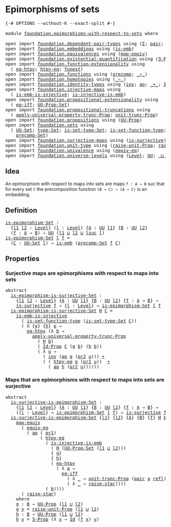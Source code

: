 # Epimorphisms of sets

<pre class="Agda"><a id="33" class="Symbol">{-#</a> <a id="37" class="Keyword">OPTIONS</a> <a id="45" class="Pragma">--without-K</a> <a id="57" class="Pragma">--exact-split</a> <a id="71" class="Symbol">#-}</a>

<a id="76" class="Keyword">module</a> <a id="83" href="foundation.epimorphisms-with-respect-to-sets.html" class="Module">foundation.epimorphisms-with-respect-to-sets</a> <a id="128" class="Keyword">where</a>

<a id="135" class="Keyword">open</a> <a id="140" class="Keyword">import</a> <a id="147" href="foundation.dependent-pair-types.html" class="Module">foundation.dependent-pair-types</a> <a id="179" class="Keyword">using</a> <a id="185" class="Symbol">(</a><a id="186" href="foundation-core.dependent-pair-types.html#515" class="Record">Σ</a><a id="187" class="Symbol">;</a> <a id="189" href="foundation-core.dependent-pair-types.html#588" class="InductiveConstructor">pair</a><a id="193" class="Symbol">;</a> <a id="195" href="foundation-core.dependent-pair-types.html#605" class="Field">pr1</a><a id="198" class="Symbol">;</a> <a id="200" href="foundation-core.dependent-pair-types.html#617" class="Field">pr2</a><a id="203" class="Symbol">)</a>
<a id="205" class="Keyword">open</a> <a id="210" class="Keyword">import</a> <a id="217" href="foundation.embeddings.html" class="Module">foundation.embeddings</a> <a id="239" class="Keyword">using</a> <a id="245" class="Symbol">(</a><a id="246" href="foundation-core.embeddings.html#992" class="Function">is-emb</a><a id="252" class="Symbol">)</a>
<a id="254" class="Keyword">open</a> <a id="259" class="Keyword">import</a> <a id="266" href="foundation.equivalences.html" class="Module">foundation.equivalences</a> <a id="290" class="Keyword">using</a> <a id="296" class="Symbol">(</a><a id="297" href="foundation-core.equivalences.html#1821" class="Function">map-equiv</a><a id="306" class="Symbol">)</a>
<a id="308" class="Keyword">open</a> <a id="313" class="Keyword">import</a> <a id="320" href="foundation.existential-quantification.html" class="Module">foundation.existential-quantification</a> <a id="358" class="Keyword">using</a> <a id="364" class="Symbol">(</a><a id="365" href="foundation.existential-quantification.html#1645" class="Function">∃-Prop</a><a id="371" class="Symbol">)</a>
<a id="373" class="Keyword">open</a> <a id="378" class="Keyword">import</a> <a id="385" href="foundation.function-extensionality.html" class="Module">foundation.function-extensionality</a> <a id="420" class="Keyword">using</a>
  <a id="428" class="Symbol">(</a> <a id="430" href="foundation-core.function-extensionality.html#1463" class="Function">eq-htpy</a><a id="437" class="Symbol">;</a> <a id="439" href="foundation-core.function-extensionality.html#965" class="Function">htpy-eq</a><a id="446" class="Symbol">;</a> <a id="448" href="foundation-core.function-extensionality.html#1258" class="Postulate">funext</a><a id="454" class="Symbol">)</a>
<a id="456" class="Keyword">open</a> <a id="461" class="Keyword">import</a> <a id="468" href="foundation.functions.html" class="Module">foundation.functions</a> <a id="489" class="Keyword">using</a> <a id="495" class="Symbol">(</a><a id="496" href="foundation-core.functions.html#938" class="Function">precomp</a><a id="503" class="Symbol">;</a> <a id="505" href="foundation-core.functions.html#420" class="Function Operator">_∘_</a><a id="508" class="Symbol">)</a>
<a id="510" class="Keyword">open</a> <a id="515" class="Keyword">import</a> <a id="522" href="foundation.homotopies.html" class="Module">foundation.homotopies</a> <a id="544" class="Keyword">using</a> <a id="550" class="Symbol">(</a><a id="551" href="foundation-core.homotopies.html#627" class="Function Operator">_~_</a><a id="554" class="Symbol">)</a>
<a id="556" class="Keyword">open</a> <a id="561" class="Keyword">import</a> <a id="568" href="foundation.identity-types.html" class="Module">foundation.identity-types</a> <a id="594" class="Keyword">using</a> <a id="600" class="Symbol">(</a><a id="601" href="foundation-core.identity-types.html#2729" class="Function">inv</a><a id="604" class="Symbol">;</a> <a id="606" href="foundation-core.identity-types.html#4003" class="Function">ap</a><a id="608" class="Symbol">;</a> <a id="610" href="foundation-core.identity-types.html#2425" class="Function Operator">_∙_</a><a id="613" class="Symbol">;</a> <a id="615" href="foundation-core.identity-types.html#1767" class="Datatype">Id</a><a id="617" class="Symbol">;</a> <a id="619" href="foundation-core.identity-types.html#1820" class="InductiveConstructor">refl</a><a id="623" class="Symbol">)</a>
<a id="625" class="Keyword">open</a> <a id="630" class="Keyword">import</a> <a id="637" href="foundation.injective-maps.html" class="Module">foundation.injective-maps</a> <a id="663" class="Keyword">using</a>
  <a id="671" class="Symbol">(</a> <a id="673" href="foundation.injective-maps.html#4595" class="Function">is-emb-is-injective</a><a id="692" class="Symbol">;</a> <a id="694" href="foundation.injective-maps.html#3649" class="Function">is-injective-is-emb</a><a id="713" class="Symbol">)</a>
<a id="715" class="Keyword">open</a> <a id="720" class="Keyword">import</a> <a id="727" href="foundation.propositional-extensionality.html" class="Module">foundation.propositional-extensionality</a> <a id="767" class="Keyword">using</a>
  <a id="775" class="Symbol">(</a> <a id="777" href="foundation.propositional-extensionality.html#3137" class="Function">eq-iff</a><a id="783" class="Symbol">;</a> <a id="785" href="foundation.propositional-extensionality.html#3770" class="Function">UU-Prop-Set</a><a id="796" class="Symbol">)</a>
<a id="798" class="Keyword">open</a> <a id="803" class="Keyword">import</a> <a id="810" href="foundation.propositional-truncations.html" class="Module">foundation.propositional-truncations</a> <a id="847" class="Keyword">using</a>
  <a id="855" class="Symbol">(</a> <a id="857" href="foundation.propositional-truncations.html#5581" class="Function">apply-universal-property-trunc-Prop</a><a id="892" class="Symbol">;</a> <a id="894" href="foundation.propositional-truncations.html#2096" class="Function">unit-trunc-Prop</a><a id="909" class="Symbol">)</a>
<a id="911" class="Keyword">open</a> <a id="916" class="Keyword">import</a> <a id="923" href="foundation.propositions.html" class="Module">foundation.propositions</a> <a id="947" class="Keyword">using</a> <a id="953" class="Symbol">(</a><a id="954" href="foundation-core.propositions.html#1393" class="Function">UU-Prop</a><a id="961" class="Symbol">)</a>
<a id="963" class="Keyword">open</a> <a id="968" class="Keyword">import</a> <a id="975" href="foundation.sets.html" class="Module">foundation.sets</a> <a id="991" class="Keyword">using</a>
  <a id="999" class="Symbol">(</a> <a id="1001" href="foundation-core.sets.html#1190" class="Function">UU-Set</a><a id="1007" class="Symbol">;</a> <a id="1009" href="foundation-core.sets.html#1304" class="Function">type-Set</a><a id="1017" class="Symbol">;</a> <a id="1019" href="foundation-core.sets.html#1355" class="Function">is-set-type-Set</a><a id="1034" class="Symbol">;</a> <a id="1036" href="foundation.sets.html#3467" class="Function">is-set-function-type</a><a id="1056" class="Symbol">;</a> <a id="1058" href="foundation-core.sets.html#1420" class="Function">Id-Prop</a><a id="1065" class="Symbol">;</a>
    <a id="1071" href="foundation.sets.html#4061" class="Function">precomp-Set</a><a id="1082" class="Symbol">)</a>
<a id="1084" class="Keyword">open</a> <a id="1089" class="Keyword">import</a> <a id="1096" href="foundation.surjective-maps.html" class="Module">foundation.surjective-maps</a> <a id="1123" class="Keyword">using</a> <a id="1129" class="Symbol">(</a><a id="1130" href="foundation.surjective-maps.html#1905" class="Function">is-surjective</a><a id="1143" class="Symbol">)</a>
<a id="1145" class="Keyword">open</a> <a id="1150" class="Keyword">import</a> <a id="1157" href="foundation.unit-type.html" class="Module">foundation.unit-type</a> <a id="1178" class="Keyword">using</a> <a id="1184" class="Symbol">(</a><a id="1185" href="foundation.unit-type.html#3593" class="Function">raise-unit-Prop</a><a id="1200" class="Symbol">;</a> <a id="1202" href="foundation.unit-type.html#1779" class="Function">raise-star</a><a id="1212" class="Symbol">)</a>
<a id="1214" class="Keyword">open</a> <a id="1219" class="Keyword">import</a> <a id="1226" href="foundation.univalence.html" class="Module">foundation.univalence</a> <a id="1248" class="Keyword">using</a> <a id="1254" class="Symbol">(</a><a id="1255" href="foundation-core.univalence.html#846" class="Function">equiv-eq</a><a id="1263" class="Symbol">)</a>
<a id="1265" class="Keyword">open</a> <a id="1270" class="Keyword">import</a> <a id="1277" href="foundation.universe-levels.html" class="Module">foundation.universe-levels</a> <a id="1304" class="Keyword">using</a> <a id="1310" class="Symbol">(</a><a id="1311" href="Agda.Primitive.html#597" class="Postulate">Level</a><a id="1316" class="Symbol">;</a> <a id="1318" href="foundation-core.universe-levels.html#235" class="Primitive">UU</a><a id="1320" class="Symbol">;</a> <a id="1322" href="Agda.Primitive.html#810" class="Primitive Operator">_⊔_</a><a id="1325" class="Symbol">;</a> <a id="1327" href="Agda.Primitive.html#780" class="Primitive">lsuc</a><a id="1331" class="Symbol">)</a>
</pre>
## Idea

An epimorphism with respect to maps into sets are maps `f : A → B` suc that for every set `C` the precomposition function `(B → C) → (A → C)` is an embedding.

## Definition

<pre class="Agda"><a id="is-epimorphism-Set"></a><a id="1530" href="foundation.epimorphisms-with-respect-to-sets.html#1530" class="Function">is-epimorphism-Set</a> <a id="1549" class="Symbol">:</a>
  <a id="1553" class="Symbol">{</a><a id="1554" href="foundation.epimorphisms-with-respect-to-sets.html#1554" class="Bound">l1</a> <a id="1557" href="foundation.epimorphisms-with-respect-to-sets.html#1557" class="Bound">l2</a> <a id="1560" class="Symbol">:</a> <a id="1562" href="Agda.Primitive.html#597" class="Postulate">Level</a><a id="1567" class="Symbol">}</a> <a id="1569" class="Symbol">(</a><a id="1570" href="foundation.epimorphisms-with-respect-to-sets.html#1570" class="Bound">l</a> <a id="1572" class="Symbol">:</a> <a id="1574" href="Agda.Primitive.html#597" class="Postulate">Level</a><a id="1579" class="Symbol">)</a> <a id="1581" class="Symbol">{</a><a id="1582" href="foundation.epimorphisms-with-respect-to-sets.html#1582" class="Bound">A</a> <a id="1584" class="Symbol">:</a> <a id="1586" href="foundation-core.universe-levels.html#235" class="Primitive">UU</a> <a id="1589" href="foundation.epimorphisms-with-respect-to-sets.html#1554" class="Bound">l1</a><a id="1591" class="Symbol">}</a> <a id="1593" class="Symbol">{</a><a id="1594" href="foundation.epimorphisms-with-respect-to-sets.html#1594" class="Bound">B</a> <a id="1596" class="Symbol">:</a> <a id="1598" href="foundation-core.universe-levels.html#235" class="Primitive">UU</a> <a id="1601" href="foundation.epimorphisms-with-respect-to-sets.html#1557" class="Bound">l2</a><a id="1603" class="Symbol">}</a>
  <a id="1607" class="Symbol">(</a><a id="1608" href="foundation.epimorphisms-with-respect-to-sets.html#1608" class="Bound">f</a> <a id="1610" class="Symbol">:</a> <a id="1612" href="foundation.epimorphisms-with-respect-to-sets.html#1582" class="Bound">A</a> <a id="1614" class="Symbol">→</a> <a id="1616" href="foundation.epimorphisms-with-respect-to-sets.html#1594" class="Bound">B</a><a id="1617" class="Symbol">)</a> <a id="1619" class="Symbol">→</a> <a id="1621" href="foundation-core.universe-levels.html#235" class="Primitive">UU</a> <a id="1624" class="Symbol">(</a><a id="1625" href="foundation.epimorphisms-with-respect-to-sets.html#1554" class="Bound">l1</a> <a id="1628" href="Agda.Primitive.html#810" class="Primitive Operator">⊔</a> <a id="1630" href="foundation.epimorphisms-with-respect-to-sets.html#1557" class="Bound">l2</a> <a id="1633" href="Agda.Primitive.html#810" class="Primitive Operator">⊔</a> <a id="1635" href="Agda.Primitive.html#780" class="Primitive">lsuc</a> <a id="1640" href="foundation.epimorphisms-with-respect-to-sets.html#1570" class="Bound">l</a><a id="1641" class="Symbol">)</a>
<a id="1643" href="foundation.epimorphisms-with-respect-to-sets.html#1530" class="Function">is-epimorphism-Set</a> <a id="1662" href="foundation.epimorphisms-with-respect-to-sets.html#1662" class="Bound">l</a> <a id="1664" href="foundation.epimorphisms-with-respect-to-sets.html#1664" class="Bound">f</a> <a id="1666" class="Symbol">=</a>
  <a id="1670" class="Symbol">(</a><a id="1671" href="foundation.epimorphisms-with-respect-to-sets.html#1671" class="Bound">C</a> <a id="1673" class="Symbol">:</a> <a id="1675" href="foundation-core.sets.html#1190" class="Function">UU-Set</a> <a id="1682" href="foundation.epimorphisms-with-respect-to-sets.html#1662" class="Bound">l</a><a id="1683" class="Symbol">)</a> <a id="1685" class="Symbol">→</a> <a id="1687" href="foundation-core.embeddings.html#992" class="Function">is-emb</a> <a id="1694" class="Symbol">(</a><a id="1695" href="foundation.sets.html#4061" class="Function">precomp-Set</a> <a id="1707" href="foundation.epimorphisms-with-respect-to-sets.html#1664" class="Bound">f</a> <a id="1709" href="foundation.epimorphisms-with-respect-to-sets.html#1671" class="Bound">C</a><a id="1710" class="Symbol">)</a>
</pre>
## Properties

### Surjective maps are epimorphisms with respect to maps into sets

<pre class="Agda"><a id="1809" class="Keyword">abstract</a>
  <a id="is-epimorphism-is-surjective-Set"></a><a id="1820" href="foundation.epimorphisms-with-respect-to-sets.html#1820" class="Function">is-epimorphism-is-surjective-Set</a> <a id="1853" class="Symbol">:</a>
    <a id="1859" class="Symbol">{</a><a id="1860" href="foundation.epimorphisms-with-respect-to-sets.html#1860" class="Bound">l1</a> <a id="1863" href="foundation.epimorphisms-with-respect-to-sets.html#1863" class="Bound">l2</a> <a id="1866" class="Symbol">:</a> <a id="1868" href="Agda.Primitive.html#597" class="Postulate">Level</a><a id="1873" class="Symbol">}</a> <a id="1875" class="Symbol">{</a><a id="1876" href="foundation.epimorphisms-with-respect-to-sets.html#1876" class="Bound">A</a> <a id="1878" class="Symbol">:</a> <a id="1880" href="foundation-core.universe-levels.html#235" class="Primitive">UU</a> <a id="1883" href="foundation.epimorphisms-with-respect-to-sets.html#1860" class="Bound">l1</a><a id="1885" class="Symbol">}</a> <a id="1887" class="Symbol">{</a><a id="1888" href="foundation.epimorphisms-with-respect-to-sets.html#1888" class="Bound">B</a> <a id="1890" class="Symbol">:</a> <a id="1892" href="foundation-core.universe-levels.html#235" class="Primitive">UU</a> <a id="1895" href="foundation.epimorphisms-with-respect-to-sets.html#1863" class="Bound">l2</a><a id="1897" class="Symbol">}</a> <a id="1899" class="Symbol">{</a><a id="1900" href="foundation.epimorphisms-with-respect-to-sets.html#1900" class="Bound">f</a> <a id="1902" class="Symbol">:</a> <a id="1904" href="foundation.epimorphisms-with-respect-to-sets.html#1876" class="Bound">A</a> <a id="1906" class="Symbol">→</a> <a id="1908" href="foundation.epimorphisms-with-respect-to-sets.html#1888" class="Bound">B</a><a id="1909" class="Symbol">}</a> <a id="1911" class="Symbol">→</a>
    <a id="1917" href="foundation.surjective-maps.html#1905" class="Function">is-surjective</a> <a id="1931" href="foundation.epimorphisms-with-respect-to-sets.html#1900" class="Bound">f</a> <a id="1933" class="Symbol">→</a> <a id="1935" class="Symbol">{</a><a id="1936" href="foundation.epimorphisms-with-respect-to-sets.html#1936" class="Bound">l</a> <a id="1938" class="Symbol">:</a> <a id="1940" href="Agda.Primitive.html#597" class="Postulate">Level</a><a id="1945" class="Symbol">}</a> <a id="1947" class="Symbol">→</a> <a id="1949" href="foundation.epimorphisms-with-respect-to-sets.html#1530" class="Function">is-epimorphism-Set</a> <a id="1968" href="foundation.epimorphisms-with-respect-to-sets.html#1936" class="Bound">l</a> <a id="1970" href="foundation.epimorphisms-with-respect-to-sets.html#1900" class="Bound">f</a>
  <a id="1974" href="foundation.epimorphisms-with-respect-to-sets.html#1820" class="Function">is-epimorphism-is-surjective-Set</a> <a id="2007" href="foundation.epimorphisms-with-respect-to-sets.html#2007" class="Bound">H</a> <a id="2009" href="foundation.epimorphisms-with-respect-to-sets.html#2009" class="Bound">C</a> <a id="2011" class="Symbol">=</a>
    <a id="2017" href="foundation.injective-maps.html#4595" class="Function">is-emb-is-injective</a>
      <a id="2043" class="Symbol">(</a> <a id="2045" href="foundation.sets.html#3467" class="Function">is-set-function-type</a> <a id="2066" class="Symbol">(</a><a id="2067" href="foundation-core.sets.html#1355" class="Function">is-set-type-Set</a> <a id="2083" href="foundation.epimorphisms-with-respect-to-sets.html#2009" class="Bound">C</a><a id="2084" class="Symbol">))</a>
      <a id="2093" class="Symbol">(</a> <a id="2095" class="Symbol">λ</a> <a id="2097" class="Symbol">{</a><a id="2098" href="foundation.epimorphisms-with-respect-to-sets.html#2098" class="Bound">g</a><a id="2099" class="Symbol">}</a> <a id="2101" class="Symbol">{</a><a id="2102" href="foundation.epimorphisms-with-respect-to-sets.html#2102" class="Bound">h</a><a id="2103" class="Symbol">}</a> <a id="2105" href="foundation.epimorphisms-with-respect-to-sets.html#2105" class="Bound">p</a> <a id="2107" class="Symbol">→</a>
        <a id="2117" href="foundation-core.function-extensionality.html#1463" class="Function">eq-htpy</a> <a id="2125" class="Symbol">(λ</a> <a id="2128" href="foundation.epimorphisms-with-respect-to-sets.html#2128" class="Bound">b</a> <a id="2130" class="Symbol">→</a>
          <a id="2142" href="foundation.propositional-truncations.html#5581" class="Function">apply-universal-property-trunc-Prop</a>
            <a id="2190" class="Symbol">(</a> <a id="2192" href="foundation.epimorphisms-with-respect-to-sets.html#2007" class="Bound">H</a> <a id="2194" href="foundation.epimorphisms-with-respect-to-sets.html#2128" class="Bound">b</a><a id="2195" class="Symbol">)</a>
            <a id="2209" class="Symbol">(</a> <a id="2211" href="foundation-core.sets.html#1420" class="Function">Id-Prop</a> <a id="2219" href="foundation.epimorphisms-with-respect-to-sets.html#2009" class="Bound">C</a> <a id="2221" class="Symbol">(</a><a id="2222" href="foundation.epimorphisms-with-respect-to-sets.html#2098" class="Bound">g</a> <a id="2224" href="foundation.epimorphisms-with-respect-to-sets.html#2128" class="Bound">b</a><a id="2225" class="Symbol">)</a> <a id="2227" class="Symbol">(</a><a id="2228" href="foundation.epimorphisms-with-respect-to-sets.html#2102" class="Bound">h</a> <a id="2230" href="foundation.epimorphisms-with-respect-to-sets.html#2128" class="Bound">b</a><a id="2231" class="Symbol">))</a>
            <a id="2246" class="Symbol">(</a> <a id="2248" class="Symbol">λ</a> <a id="2250" href="foundation.epimorphisms-with-respect-to-sets.html#2250" class="Bound">u</a> <a id="2252" class="Symbol">→</a>
              <a id="2268" class="Symbol">(</a> <a id="2270" href="foundation-core.identity-types.html#2729" class="Function">inv</a> <a id="2274" class="Symbol">(</a><a id="2275" href="foundation-core.identity-types.html#4003" class="Function">ap</a> <a id="2278" href="foundation.epimorphisms-with-respect-to-sets.html#2098" class="Bound">g</a> <a id="2280" class="Symbol">(</a><a id="2281" href="foundation-core.dependent-pair-types.html#617" class="Field">pr2</a> <a id="2285" href="foundation.epimorphisms-with-respect-to-sets.html#2250" class="Bound">u</a><a id="2286" class="Symbol">)))</a> <a id="2290" href="foundation-core.identity-types.html#2425" class="Function Operator">∙</a>
              <a id="2306" class="Symbol">(</a> <a id="2308" class="Symbol">(</a> <a id="2310" href="foundation-core.function-extensionality.html#965" class="Function">htpy-eq</a> <a id="2318" href="foundation.epimorphisms-with-respect-to-sets.html#2105" class="Bound">p</a> <a id="2320" class="Symbol">(</a><a id="2321" href="foundation-core.dependent-pair-types.html#605" class="Field">pr1</a> <a id="2325" href="foundation.epimorphisms-with-respect-to-sets.html#2250" class="Bound">u</a><a id="2326" class="Symbol">))</a>  <a id="2330" href="foundation-core.identity-types.html#2425" class="Function Operator">∙</a>
                <a id="2348" class="Symbol">(</a> <a id="2350" href="foundation-core.identity-types.html#4003" class="Function">ap</a> <a id="2353" href="foundation.epimorphisms-with-respect-to-sets.html#2102" class="Bound">h</a> <a id="2355" class="Symbol">(</a><a id="2356" href="foundation-core.dependent-pair-types.html#617" class="Field">pr2</a> <a id="2360" href="foundation.epimorphisms-with-respect-to-sets.html#2250" class="Bound">u</a><a id="2361" class="Symbol">))))))</a>
</pre>
### Maps that are epimorphisms with respect to maps into sets are surjective

<pre class="Agda"><a id="2459" class="Keyword">abstract</a>
  <a id="is-surjective-is-epimorphism-Set"></a><a id="2470" href="foundation.epimorphisms-with-respect-to-sets.html#2470" class="Function">is-surjective-is-epimorphism-Set</a> <a id="2503" class="Symbol">:</a>
    <a id="2509" class="Symbol">{</a><a id="2510" href="foundation.epimorphisms-with-respect-to-sets.html#2510" class="Bound">l1</a> <a id="2513" href="foundation.epimorphisms-with-respect-to-sets.html#2513" class="Bound">l2</a> <a id="2516" class="Symbol">:</a> <a id="2518" href="Agda.Primitive.html#597" class="Postulate">Level</a><a id="2523" class="Symbol">}</a> <a id="2525" class="Symbol">{</a><a id="2526" href="foundation.epimorphisms-with-respect-to-sets.html#2526" class="Bound">A</a> <a id="2528" class="Symbol">:</a> <a id="2530" href="foundation-core.universe-levels.html#235" class="Primitive">UU</a> <a id="2533" href="foundation.epimorphisms-with-respect-to-sets.html#2510" class="Bound">l1</a><a id="2535" class="Symbol">}</a> <a id="2537" class="Symbol">{</a><a id="2538" href="foundation.epimorphisms-with-respect-to-sets.html#2538" class="Bound">B</a> <a id="2540" class="Symbol">:</a> <a id="2542" href="foundation-core.universe-levels.html#235" class="Primitive">UU</a> <a id="2545" href="foundation.epimorphisms-with-respect-to-sets.html#2513" class="Bound">l2</a><a id="2547" class="Symbol">}</a> <a id="2549" class="Symbol">{</a><a id="2550" href="foundation.epimorphisms-with-respect-to-sets.html#2550" class="Bound">f</a> <a id="2552" class="Symbol">:</a> <a id="2554" href="foundation.epimorphisms-with-respect-to-sets.html#2526" class="Bound">A</a> <a id="2556" class="Symbol">→</a> <a id="2558" href="foundation.epimorphisms-with-respect-to-sets.html#2538" class="Bound">B</a><a id="2559" class="Symbol">}</a> <a id="2561" class="Symbol">→</a>
    <a id="2567" class="Symbol">({</a><a id="2569" href="foundation.epimorphisms-with-respect-to-sets.html#2569" class="Bound">l</a> <a id="2571" class="Symbol">:</a> <a id="2573" href="Agda.Primitive.html#597" class="Postulate">Level</a><a id="2578" class="Symbol">}</a> <a id="2580" class="Symbol">→</a> <a id="2582" href="foundation.epimorphisms-with-respect-to-sets.html#1530" class="Function">is-epimorphism-Set</a> <a id="2601" href="foundation.epimorphisms-with-respect-to-sets.html#2569" class="Bound">l</a> <a id="2603" href="foundation.epimorphisms-with-respect-to-sets.html#2550" class="Bound">f</a><a id="2604" class="Symbol">)</a> <a id="2606" class="Symbol">→</a> <a id="2608" href="foundation.surjective-maps.html#1905" class="Function">is-surjective</a> <a id="2622" href="foundation.epimorphisms-with-respect-to-sets.html#2550" class="Bound">f</a>
  <a id="2626" href="foundation.epimorphisms-with-respect-to-sets.html#2470" class="Function">is-surjective-is-epimorphism-Set</a> <a id="2659" class="Symbol">{</a><a id="2660" href="foundation.epimorphisms-with-respect-to-sets.html#2660" class="Bound">l1</a><a id="2662" class="Symbol">}</a> <a id="2664" class="Symbol">{</a><a id="2665" href="foundation.epimorphisms-with-respect-to-sets.html#2665" class="Bound">l2</a><a id="2667" class="Symbol">}</a> <a id="2669" class="Symbol">{</a><a id="2670" href="foundation.epimorphisms-with-respect-to-sets.html#2670" class="Bound">A</a><a id="2671" class="Symbol">}</a> <a id="2673" class="Symbol">{</a><a id="2674" href="foundation.epimorphisms-with-respect-to-sets.html#2674" class="Bound">B</a><a id="2675" class="Symbol">}</a> <a id="2677" class="Symbol">{</a><a id="2678" href="foundation.epimorphisms-with-respect-to-sets.html#2678" class="Bound">f</a><a id="2679" class="Symbol">}</a> <a id="2681" href="foundation.epimorphisms-with-respect-to-sets.html#2681" class="Bound">H</a> <a id="2683" href="foundation.epimorphisms-with-respect-to-sets.html#2683" class="Bound">b</a> <a id="2685" class="Symbol">=</a>
    <a id="2691" href="foundation-core.equivalences.html#1821" class="Function">map-equiv</a>
      <a id="2707" class="Symbol">(</a> <a id="2709" href="foundation-core.univalence.html#846" class="Function">equiv-eq</a>
        <a id="2726" class="Symbol">(</a> <a id="2728" href="foundation-core.identity-types.html#4003" class="Function">ap</a> <a id="2731" class="Symbol">(</a> <a id="2733" href="foundation-core.dependent-pair-types.html#605" class="Field">pr1</a><a id="2736" class="Symbol">)</a>
             <a id="2751" class="Symbol">(</a> <a id="2753" href="foundation-core.function-extensionality.html#965" class="Function">htpy-eq</a>
               <a id="2776" class="Symbol">(</a> <a id="2778" href="foundation.injective-maps.html#3649" class="Function">is-injective-is-emb</a>
                 <a id="2815" class="Symbol">(</a> <a id="2817" href="foundation.epimorphisms-with-respect-to-sets.html#2681" class="Bound">H</a> <a id="2819" class="Symbol">(</a><a id="2820" href="foundation.propositional-extensionality.html#3770" class="Function">UU-Prop-Set</a> <a id="2832" class="Symbol">(</a><a id="2833" href="foundation.epimorphisms-with-respect-to-sets.html#2660" class="Bound">l1</a> <a id="2836" href="Agda.Primitive.html#810" class="Primitive Operator">⊔</a> <a id="2838" href="foundation.epimorphisms-with-respect-to-sets.html#2665" class="Bound">l2</a><a id="2840" class="Symbol">)))</a>
                 <a id="2861" class="Symbol">{</a> <a id="2863" href="foundation.epimorphisms-with-respect-to-sets.html#3135" class="Function">g</a><a id="2864" class="Symbol">}</a>
                 <a id="2883" class="Symbol">{</a> <a id="2885" href="foundation.epimorphisms-with-respect-to-sets.html#3201" class="Function">h</a><a id="2886" class="Symbol">}</a>
                 <a id="2905" class="Symbol">(</a> <a id="2907" href="foundation-core.function-extensionality.html#1463" class="Function">eq-htpy</a>
                   <a id="2934" class="Symbol">(</a> <a id="2936" class="Symbol">λ</a> <a id="2938" href="foundation.epimorphisms-with-respect-to-sets.html#2938" class="Bound">a</a> <a id="2940" class="Symbol">→</a>
                     <a id="2963" href="foundation.propositional-extensionality.html#3137" class="Function">eq-iff</a>
                       <a id="2993" class="Symbol">(</a> <a id="2995" class="Symbol">λ</a> <a id="2997" href="foundation.epimorphisms-with-respect-to-sets.html#2997" class="Bound">_</a> <a id="2999" class="Symbol">→</a> <a id="3001" href="foundation.propositional-truncations.html#2096" class="Function">unit-trunc-Prop</a> <a id="3017" class="Symbol">(</a><a id="3018" href="foundation-core.dependent-pair-types.html#588" class="InductiveConstructor">pair</a> <a id="3023" href="foundation.epimorphisms-with-respect-to-sets.html#2938" class="Bound">a</a> <a id="3025" href="foundation-core.identity-types.html#1820" class="InductiveConstructor">refl</a><a id="3029" class="Symbol">))</a>
                       <a id="3055" class="Symbol">(</a> <a id="3057" class="Symbol">λ</a> <a id="3059" href="foundation.epimorphisms-with-respect-to-sets.html#3059" class="Bound">_</a> <a id="3061" class="Symbol">→</a> <a id="3063" href="foundation.unit-type.html#1779" class="Function">raise-star</a><a id="3073" class="Symbol">))))</a>
               <a id="3093" class="Symbol">(</a> <a id="3095" href="foundation.epimorphisms-with-respect-to-sets.html#2683" class="Bound">b</a><a id="3096" class="Symbol">))))</a>
      <a id="3107" class="Symbol">(</a> <a id="3109" href="foundation.unit-type.html#1779" class="Function">raise-star</a><a id="3119" class="Symbol">)</a>
    <a id="3125" class="Keyword">where</a>
    <a id="3135" href="foundation.epimorphisms-with-respect-to-sets.html#3135" class="Function">g</a> <a id="3137" class="Symbol">:</a> <a id="3139" href="foundation.epimorphisms-with-respect-to-sets.html#2674" class="Bound">B</a> <a id="3141" class="Symbol">→</a> <a id="3143" href="foundation-core.propositions.html#1393" class="Function">UU-Prop</a> <a id="3151" class="Symbol">(</a><a id="3152" href="foundation.epimorphisms-with-respect-to-sets.html#2660" class="Bound">l1</a> <a id="3155" href="Agda.Primitive.html#810" class="Primitive Operator">⊔</a> <a id="3157" href="foundation.epimorphisms-with-respect-to-sets.html#2665" class="Bound">l2</a><a id="3159" class="Symbol">)</a>
    <a id="3165" href="foundation.epimorphisms-with-respect-to-sets.html#3135" class="Function">g</a> <a id="3167" href="foundation.epimorphisms-with-respect-to-sets.html#3167" class="Bound">y</a> <a id="3169" class="Symbol">=</a> <a id="3171" href="foundation.unit-type.html#3593" class="Function">raise-unit-Prop</a> <a id="3187" class="Symbol">(</a><a id="3188" href="foundation.epimorphisms-with-respect-to-sets.html#2660" class="Bound">l1</a> <a id="3191" href="Agda.Primitive.html#810" class="Primitive Operator">⊔</a> <a id="3193" href="foundation.epimorphisms-with-respect-to-sets.html#2665" class="Bound">l2</a><a id="3195" class="Symbol">)</a>
    <a id="3201" href="foundation.epimorphisms-with-respect-to-sets.html#3201" class="Function">h</a> <a id="3203" class="Symbol">:</a> <a id="3205" href="foundation.epimorphisms-with-respect-to-sets.html#2674" class="Bound">B</a> <a id="3207" class="Symbol">→</a> <a id="3209" href="foundation-core.propositions.html#1393" class="Function">UU-Prop</a> <a id="3217" class="Symbol">(</a><a id="3218" href="foundation.epimorphisms-with-respect-to-sets.html#2660" class="Bound">l1</a> <a id="3221" href="Agda.Primitive.html#810" class="Primitive Operator">⊔</a> <a id="3223" href="foundation.epimorphisms-with-respect-to-sets.html#2665" class="Bound">l2</a><a id="3225" class="Symbol">)</a>
    <a id="3231" href="foundation.epimorphisms-with-respect-to-sets.html#3201" class="Function">h</a> <a id="3233" href="foundation.epimorphisms-with-respect-to-sets.html#3233" class="Bound">y</a> <a id="3235" class="Symbol">=</a> <a id="3237" href="foundation.existential-quantification.html#1645" class="Function">∃-Prop</a> <a id="3244" class="Symbol">(λ</a> <a id="3247" href="foundation.epimorphisms-with-respect-to-sets.html#3247" class="Bound">x</a> <a id="3249" class="Symbol">→</a> <a id="3251" href="foundation-core.identity-types.html#1767" class="Datatype">Id</a> <a id="3254" class="Symbol">(</a><a id="3255" href="foundation.epimorphisms-with-respect-to-sets.html#2678" class="Bound">f</a> <a id="3257" href="foundation.epimorphisms-with-respect-to-sets.html#3247" class="Bound">x</a><a id="3258" class="Symbol">)</a> <a id="3260" href="foundation.epimorphisms-with-respect-to-sets.html#3233" class="Bound">y</a><a id="3261" class="Symbol">)</a>
</pre>